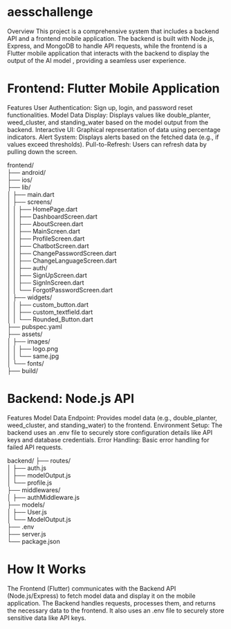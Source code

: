 # aesschallenge

Overview
This project is a comprehensive system that includes a backend API and a frontend mobile application. The backend is built with Node.js, Express, and MongoDB to handle API requests, while the frontend is a Flutter mobile application that interacts with the backend to display the output of the AI model , providing a seamless user experience.

# Frontend: Flutter Mobile Application
Features
User Authentication: Sign up, login, and password reset functionalities.
Model Data Display: Displays values like double_planter, weed_cluster, and standing_water based on the model output from the backend.
Interactive UI: Graphical representation of data using percentage indicators.
Alert System: Displays alerts based on the fetched data (e.g., if values exceed thresholds).
Pull-to-Refresh: Users can refresh data by pulling down the screen.

frontend/                                             
├── android/                                          
├── ios/                                         
├── lib/                                                                               
│   ├── main.dart             
│   ├── screens/                                    
│   │   ├── HomePage.dart                                                
│   │   ├── DashboardScreen.dart                                                       
│   │   ├── AboutScreen.dart                                                     
│   │   ├── MainScreen.dart                                              
│   │   ├── ProfileScreen.dart                                           
│   │   ├── ChatbotScreen.dart                                                     
│   │   ├── ChangePasswordScreen.dart                                           
│   │   ├── ChangeLanguageScreen.dart                                              
│   │   ├── auth/                                          
│   │       ├── SignUpScreen.dart                                               
│   │       ├── SignInScreen.dart                        
│   │       └── ForgotPasswordScreen.dart                                      
│   ├── widgets/                                            
│   │   ├── custom_button.dart                                            
│   │   ├── custom_textfield.dart                                          
│   │   └── Rounded_Button.dart                                                       
├── pubspec.yaml             
├── assets/                  
│   ├── images/              
│   │   ├── logo.png          
│   │   └── same.jpg       
│   └── fonts/               
├── build/                  



# Backend: Node.js API
Features
Model Data Endpoint: Provides model data (e.g., double_planter, weed_cluster, and standing_water) to the frontend.
Environment Setup: The backend uses an .env file to securely store configuration details like API keys and database credentials.
Error Handling: Basic error handling for failed API requests.

backend/
├── routes/                  
│   ├── auth.js         
│   ├── modelOutput.js       
│   └── profile.js        
├── middlewares/            
│   ├── authMiddleware.js    
├── models/             
│   ├── User.js      
│   └── ModelOutput.js       
├── .env                     
├── server.js             
└── package.json          

# How It Works
The Frontend (Flutter) communicates with the Backend API (Node.js/Express) to fetch model data and display it on the mobile application.
The Backend handles requests, processes them, and returns the necessary data to the frontend. It also uses an .env file to securely store sensitive data like API keys.
